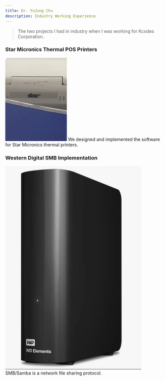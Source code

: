 ```yaml
---
title: Dr. YuJung Chu
description: Industry Working Experience
---
```

> The two projects I had in industry when I was working for Kcodes Corporation.

### Star Micronics Thermal POS Printers

![Star Thermal Printer](./star.png)
We designed and implemented the software for Star Micronics thermal printers.

### Western Digital SMB Implementation

![WD Nas System](./WD.jpg)
SMB/Samba is a network file sharing protocol.
